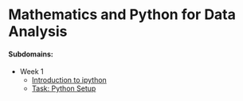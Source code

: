 # Mathematics and Python for Data Analysis

#### Subdomains:
- Week 1
	- [Introduction to ipython](./introduction-to-notebooks)
	- [Task: Python Setup](./task-python-setup)

